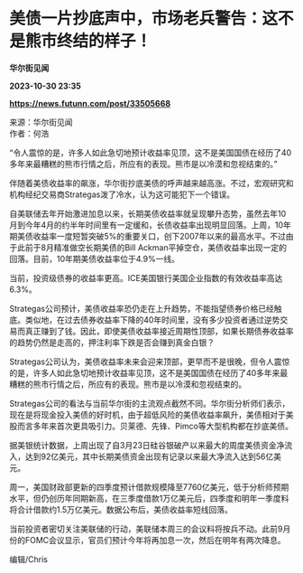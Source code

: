 # 美债一片抄底声中，市场老兵警告：这不是熊市终结的样子！
**华尔街见闻**

**2023-10-30 23:35**

**https://news.futunn.com/post/33505668**

来源：华尔街见闻  
作者：何浩

“令人震惊的是，许多人如此急切地预计收益率见顶，这不是美国国债在经历了40多年来最糟糕的熊市行情之后，所应有的表现。熊市是以冷漠和忽视结束的。”

伴随着美债收益率的飙涨，华尔街抄底美债的呼声越来越高涨。不过，宏观研究和机构经纪交易商Strategas泼了冷水，认为这可能犯下一个错误。

自美联储去年开始激进加息以来，长期美债收益率就呈现攀升态势，虽然去年10月到今年4月的约半年时间里有一定缓和，长债收益率出现明显回落。上周，10年期美债收益率一度短暂突破5%的重要关口，创下2007年以来的最高水平。不过由于此前于8月精准做空长期美债的Bill Ackman平掉空仓，美债收益率出现一定的回落。目前，10年期美债收益率位于4.9%一线。

当前，投资级债券的收益率更高。ICE美国银行美国企业指数的有效收益率高达6.3%。

Strategas公司预计，美债收益率恐仍走在上升趋势，不能指望债券价格已经触底。类似地，在过去债券收益率下降的40年时间里，没有多少投资者通过逆势交易而真正赚到了钱。因此，即使美债收益率接近周期性顶部，如果长期债券收益率的趋势仍然是走高的，押注利率下跌是否会赚到真金白银？

Strategas公司认为，美债收益率未来会迎来顶部，更早而不是很晚，但令人震惊的是，许多人如此急切地预计收益率见顶，这不是美国国债在经历了40多年来最糟糕的熊市行情之后，所应有的表现。熊市是以冷漠和忽视结束的。

Strategas公司的看法与当前华尔街的主流观点截然不同。华尔街分析师们表示，现在是将现金投入美债的好时机，由于超低风险的美债收益率飙升，美债相对于美股而言多年来首次更具吸引力。贝莱德、先锋、Pimco等大型机构都在抄底美债。

据美银统计数据，上周出现了自3月23日硅谷银破产以来最大的周度美债资金净流入，达到92亿美元，其中长期美债资金出现有记录以来最大净流入达到56亿美元。

周一，美国财政部更新的四季度预计借款规模降至7760亿美元，低于分析师预期水平，但仍创历年同期新高，在三季度借款1万亿美元后，四季度和明年一季度料将合计借款约1.5万亿美元。数据公布后，美债收益率短线回落。

当前投资者密切关注美联储的行动，美联储本周三的会议料将按兵不动。此前9月份的FOMC会议显示，官员们预计今年将再加息一次，然后在明年有两次降息。

编辑/Chris
